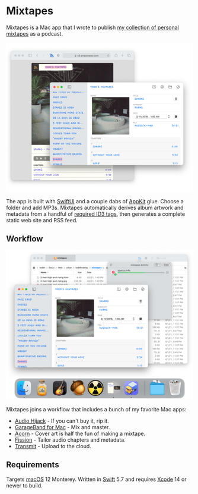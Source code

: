 # Mixtapes

Mixtapes is a Mac app that I wrote to publish [my collection of personal mixtapes](https://s3.amazonaws.com/toddheasley/mixtapes/index.html) as a podcast. 

![](docs/mixtapes.png)

The app is built with [SwiftUI](https://developer.apple.com/xcode/swiftui) and a couple dabs of [AppKit](https://developer.apple.com/documentation/appkit) glue. Choose a folder and add MP3s. Mixtapes automatically derives album artwork and metadata from a handful of [required ID3 tags](mixtapes/README.md), then generates a complete static web site and RSS feed.

## Workflow

![](docs/mixtapes-workflow.png)

Mixtapes joins a workflow that includes a bunch of my favorite Mac apps:

* [Audio Hijack](https://www.rogueamoeba.com/audiohijack) - If you can't buy it, rip it.
* [GarageBand for Mac](https://www.apple.com/mac/garageband) - Mix and master.
* [Acorn](https://flyingmeat.com/acorn) - Cover art is half the fun of making a mixtape.
* [Fission](https://www.rogueamoeba.com/fission) - Tailor audio chapters and metadata.
* [Transmit](https://panic.com/transmit) - Upload to the cloud.

## Requirements

Targets [macOS](https://developer.apple.com/macos) 12 Monterey. Written in [Swift](https://developer.apple.com/documentation/swift) 5.7 and requires [Xcode](https://developer.apple.com/xcode) 14 or newer to build.
